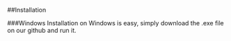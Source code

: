 ##Installation

###Windows
    Installation on Windows is easy, simply download the .exe file on our github and run it.
    
    

